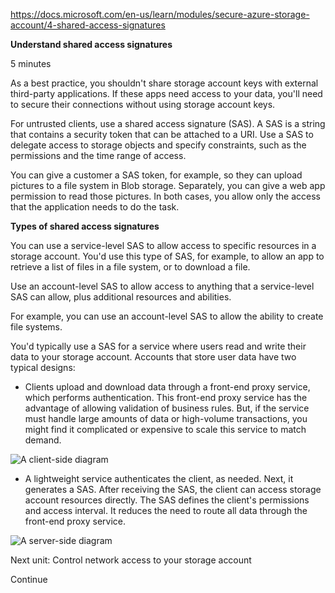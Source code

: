 https://docs.microsoft.com/en-us/learn/modules/secure-azure-storage-account/4-shared-access-signatures

**Understand shared access signatures**

5 minutes

As a best practice, you shouldn't share storage account keys with external third-party applications. If these apps need access to your data, you'll need to secure their connections without using storage account keys.

For untrusted clients, use a shared access signature (SAS). A SAS is a string that contains a security token that can be attached to a URI. Use a SAS to delegate access to storage objects and specify constraints, such as the permissions and the time range of access.

You can give a customer a SAS token, for example, so they can upload pictures to a file system in Blob storage. Separately, you can give a web app permission to read those pictures. In both cases, you allow only the access that the application needs to do the task.


**Types of shared access signatures**

You can use a service-level SAS to allow access to specific resources in a storage account. You'd use this type of SAS, for example, to allow an app to retrieve a list of files in a file system, or to download a file.

Use an account-level SAS to allow access to anything that a service-level SAS can allow, plus additional resources and abilities. 

For example, you can use an account-level SAS to allow the ability to create file systems.

You'd typically use a SAS for a service where users read and write their data to your storage account. Accounts that store user data have two typical designs:
* Clients upload and download data through a front-end proxy service, which performs authentication. This front-end proxy service has the advantage of allowing validation of business rules. But, if the service must handle large amounts of data or high-volume transactions, you might find it complicated or expensive to scale this service to match demand.

![A client-side diagram](https://docs.microsoft.com/en-us/learn/data-ai-cert/secure-azure-storage-account/media/4-client-flowchart.png)

* A lightweight service authenticates the client, as needed. Next, it generates a SAS. After receiving the SAS, the client can access storage account resources directly. The SAS defines the client's permissions and access interval. It reduces the need to route all data through the front-end proxy service.

![A server-side diagram](https://docs.microsoft.com/en-us/learn/data-ai-cert/secure-azure-storage-account/media/4-server-flowchart.png)

Next unit: Control network access to your storage account

Continue

